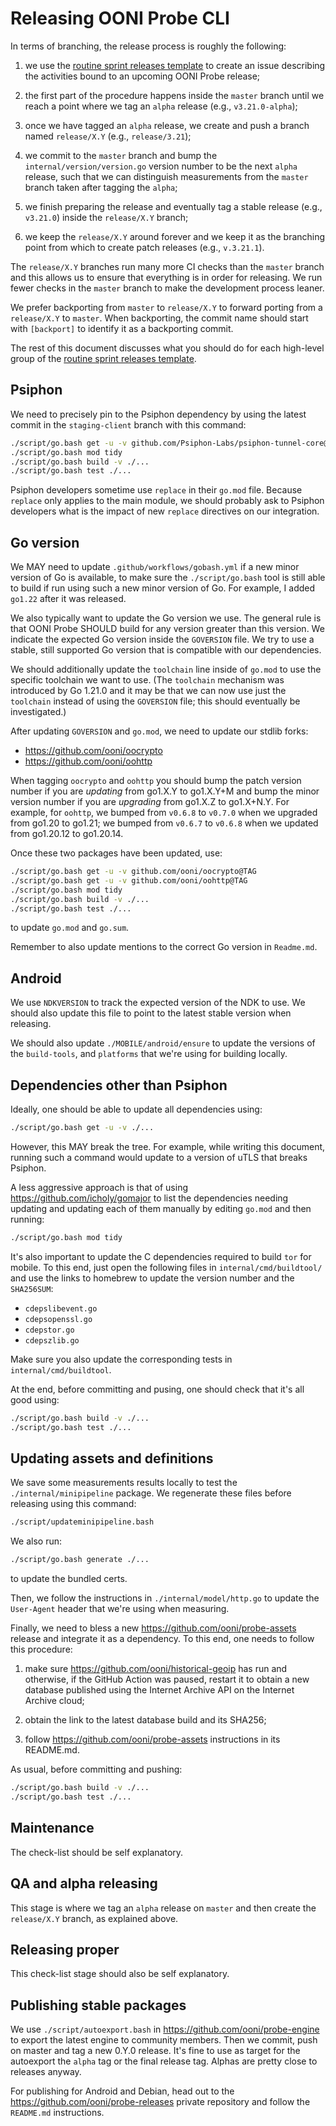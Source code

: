 # Releasing OONI Probe CLI

In terms of branching, the release process is roughly the following:

1. we use the [routine sprint releases template](
https://github.com/ooni/probe/blob/master/.github/ISSUE_TEMPLATE/routine-sprint-releases.md)
to create an issue describing the activities bound to an
upcoming OONI Probe release;

2. the first part of the procedure happens inside the `master` branch
until we reach a point where we tag an `alpha` release (e.g., `v3.21.0-alpha`);

3. once we have tagged an `alpha` release, we create and push a branch
named `release/X.Y` (e.g., `release/3.21`);

4. we commit to the `master` branch and bump the `internal/version/version.go`
version number to be the next `alpha` release, such that we can distinguish
measurements from the `master` branch taken after tagging the `alpha`;

5. we finish preparing the release and eventually tag a stable release
(e.g., `v3.21.0`) inside the `release/X.Y` branch;

6. we keep the `release/X.Y` around forever and we keep it as the
branching point from which to create patch releases (e.g., `v.3.21.1`).

The `release/X.Y` branches run many more CI checks than the `master` branch
and this allows us to ensure that everything is in order for releasing. We run
fewer checks in the `master` branch to make the development process leaner.

We prefer backporting from `master` to `release/X.Y` to forward porting from
a `release/X.Y` to `master`. When backporting, the commit name should start
with `[backport]` to identify it as a backporting commit.

The rest of this document discusses what you should do for each high-level
group of the [routine sprint releases template](
https://github.com/ooni/probe/blob/master/.github/ISSUE_TEMPLATE/routine-sprint-releases.md).

## Psiphon

We need to precisely pin to the Psiphon dependency by using the latest
commit in the `staging-client` branch with this command:

```bash
./script/go.bash get -u -v github.com/Psiphon-Labs/psiphon-tunnel-core@COMMIT
./script/go.bash mod tidy
./script/go.bash build -v ./...
./script/go.bash test ./...
```

Psiphon developers sometime use `replace` in their `go.mod` file. Because `replace`
only applies to the main module, we should probably ask to Psiphon developers what is
the impact of new `replace` directives on our integration.

## Go version

We MAY need to update `.github/workflows/gobash.yml` if a new minor version of Go is
available, to make sure the `./script/go.bash` tool is still able to build if run using
such a new minor version of Go. For example, I added `go1.22` after it was released.

We also typically want to update the Go version we use. The general rule is that OONI
Probe SHOULD build for any version greater than this version. We indicate the expected
Go version inside the `GOVERSION` file. We try to use a stable, still supported Go
version that is compatible with our dependencies.

We should additionally update the `toolchain` line inside of `go.mod` to use the
specific toolchain we want to use. (The `toolchain` mechanism was introduced by
Go 1.21.0 and it may be that we can now use just the `toolchain` instead of
using the `GOVERSION` file; this should eventually be investigated.)

After updating `GOVERSION` and `go.mod`, we need to update our stdlib forks:

- https://github.com/ooni/oocrypto
- https://github.com/ooni/oohttp

When tagging `oocrypto` and `oohttp` you should bump the patch version number if you
are _updating_ from go1.X.Y to go1.X.Y+M and bump the minor version number if you are
_upgrading_ from go1.X.Z to go1.X+N.Y. For example, for `oohttp`, we bumped from
`v0.6.8` to `v0.7.0` when we upgraded from go1.20 to go1.21; we bumped from `v0.6.7`
to `v0.6.8` when we updated from go1.20.12 to go1.20.14.

Once these two packages have been updated, use:

```bash
./script/go.bash get -u -v github.com/ooni/oocrypto@TAG
./script/go.bash get -u -v github.com/ooni/oohttp@TAG
./script/go.bash mod tidy
./script/go.bash build -v ./...
./script/go.bash test ./...
```

to update `go.mod` and `go.sum`.

Remember to also update mentions to the correct Go version in `Readme.md`.

## Android

We use `NDKVERSION` to track the expected version of the NDK to use. We should also
update this file to point to the latest stable version when releasing.

We should also update `./MOBILE/android/ensure` to update the versions of the
`build-tools`, and `platforms` that we're using for building locally.

## Dependencies other than Psiphon

Ideally, one should be able to update all dependencies using:

```bash
./script/go.bash get -u -v ./...
```

However, this MAY break the tree. For example, while writing this document, running
such a command would update to a version of uTLS that breaks Psiphon.

A less aggressive approach is that of using https://github.com/icholy/gomajor to
list the dependencies needing updating and updating each of them manually by editing
`go.mod` and then running:

```bash
./script/go.bash mod tidy
```

It's also important to update the C dependencies required to build `tor` for mobile. To this
end, just open the following files in `internal/cmd/buildtool/` and use the links to homebrew
to update the version number and the `SHA256SUM`:

- `cdepslibevent.go`
- `cdepsopenssl.go`
- `cdepstor.go`
- `cdepszlib.go`

Make sure you also update the corresponding tests in `internal/cmd/buildtool`.

At the end, before committing and pusing, one should check that it's all good using:

```bash
./script/go.bash build -v ./...
./script/go.bash test ./...
```

## Updating assets and definitions

We save some measurements results locally to test the `./internal/minipipeline` package. We
regenerate these files before releasing using this command:

```bash
./script/updateminipipeline.bash
```

We also run:

```bash
./script/go.bash generate ./...
```

to update the bundled certs.

Then, we follow the instructions in `./internal/model/http.go` to update the
`User-Agent` header that we're using when measuring.

Finally, we need to bless a new https://github.com/ooni/probe-assets release
and integrate it as a dependency. To this end, one needs to follow this procedure:

1. make sure https://github.com/ooni/historical-geoip has run and otherwise, if
the GitHub Action was paused, restart it to obtain a new database published using the
Internet Archive API on the Internet Archive cloud;

2. obtain the link to the latest database build and its SHA256;

3. follow https://github.com/ooni/probe-assets instructions in its README.md.

As usual, before committing and pushing:


```bash
./script/go.bash build -v ./...
./script/go.bash test ./...
```

## Maintenance

The check-list should be self explanatory.

## QA and alpha releasing

This stage is where we tag an `alpha` release on `master` and then create
the `release/X.Y` branch, as explained above.

## Releasing proper

This check-list stage should also be self explanatory.

## Publishing stable packages

We use `./script/autoexport.bash` in https://github.com/ooni/probe-engine to
export the latest engine to community members. Then we commit, push on master
and tag a new 0.Y.0 release. It's fine to use as target for the autoexport
the `alpha` tag or the final release tag. Alphas are pretty close to releases anyway.

For publishing for Android and Debian, head out to the
https://github.com/ooni/probe-releases private repository
and follow the `README.md` instructions.


